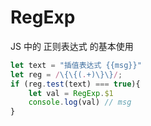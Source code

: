 # RegExp

JS 中的 正则表达式 的基本使用

```js
let text = "插值表达式 {{msg}}"
let reg = /\{\{(.+)\}\}/;
if (reg.test(text) === true){
    let val = RegExp.$1
    console.log(val) // msg
}
```